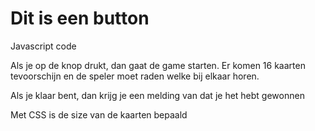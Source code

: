 # Dit is een button

Javascript code

Als je op de knop drukt, dan gaat de game starten. Er komen 16 kaarten tevoorschijn en de speler moet raden welke bij elkaar horen. 

Als je klaar bent, dan krijg je een melding van dat je het hebt gewonnen

Met CSS is de size van de kaarten bepaald 